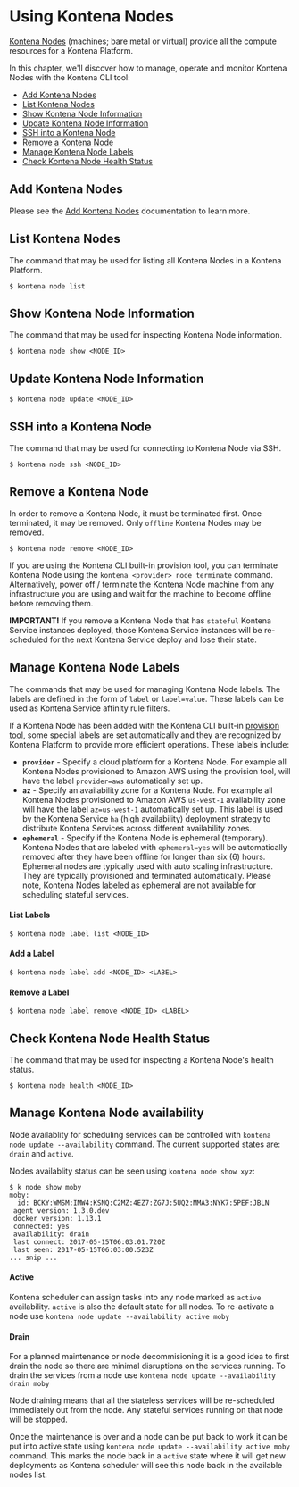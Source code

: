 # Using Kontena Nodes

[Kontena Nodes](./README.md#kontena-nodes) (machines; bare metal or virtual) provide all the compute resources for a Kontena Platform.

In this chapter, we'll discover how to manage, operate and monitor Kontena Nodes with the Kontena CLI tool:

* [Add Kontena Nodes](#add-kontena-nodes)
* [List Kontena Nodes](#list-kontena-nodes)
* [Show Kontena Node Information](#show-kontena-node-information)
* [Update Kontena Node Information](#update-kontena-node-information)
* [SSH into a Kontena Node](#ssh-into-a-kontena-node)
* [Remove a Kontena Node](#remove-a-kontena-node)
* [Manage Kontena Node Labels](#manage-kontena-node-labels)
* [Check Kontena Node Health Status](#check-kontena-node-health-status)

## Add Kontena Nodes

Please see the [Add Kontena Nodes](install-nodes/README.md) documentation to learn more.

## List Kontena Nodes

The command that may be used for listing all Kontena Nodes in a Kontena Platform.

```
$ kontena node list
```

## Show Kontena Node Information

The command that may be used for inspecting Kontena Node information.

```
$ kontena node show <NODE_ID>
```

## Update Kontena Node Information

```
$ kontena node update <NODE_ID>
```

## SSH into a Kontena Node

The command that may be used for connecting to Kontena Node via SSH.

```
$ kontena node ssh <NODE_ID>
```

## Remove a Kontena Node

In order to remove a Kontena Node, it must be terminated first. Once terminated, it may be removed. Only `offline` Kontena Nodes may be removed.

```
$ kontena node remove <NODE_ID>
```

If you are using the Kontena CLI built-in provision tool, you can terminate Kontena Node using the `kontena <provider> node terminate` command. Alternatively, power off / terminate the Kontena Node machine from any infrastructure you are using and wait for the machine to become offline before removing them.

**IMPORTANT!** If you remove a Kontena Node that has `stateful` Kontena Service instances deployed, those Kontena Service instances will be re-scheduled for the next Kontena Service deploy and lose their state.

## Manage Kontena Node Labels

The commands that may be used for managing Kontena Node labels. The labels are defined in the form of `label` or `label=value`. These labels can be used as Kontena Service affinity rule filters.

If a Kontena Node has been added with the Kontena CLI built-in [provision tool](#adding-kontena-nodes-with-provision-tool), some special labels are set automatically and they are recognized by Kontena Platform to provide more efficient operations. These labels include:

* **`provider`** - Specify a cloud platform for a Kontena Node. For example all Kontena Nodes provisioned to Amazon AWS using the provision tool, will have the label `provider=aws` automatically set up.
* **`az`** - Specify an availability zone for a Kontena Node. For example all Kontena Nodes provisioned to Amazon AWS `us-west-1` availability zone will have the label `az=us-west-1` automatically set up. This label is used by the Kontena Service `ha` (high availability) deployment strategy to distribute Kontena Services across different availability zones.
* **`ephemeral`** - Specify if the Kontena Node is ephemeral (temporary). Kontena Nodes that are labeled with `ephemeral=yes` will be automatically removed after they have been offline for longer than six (6) hours. Ephemeral nodes are typically used with auto scaling infrastructure. They are typically provisioned and terminated automatically. Please note, Kontena Nodes labeled as ephemeral are not available for scheduling stateful services.


#### List Labels

```
$ kontena node label list <NODE_ID>
```

#### Add a Label

```
$ kontena node label add <NODE_ID> <LABEL>
```

#### Remove a Label

```
$ kontena node label remove <NODE_ID> <LABEL>
```

## Check Kontena Node Health Status

The command that may be used for inspecting a Kontena Node's health status.

```
$ kontena node health <NODE_ID>
```

## Manage Kontena Node availability

 Node availablity for scheduling services can be controlled with `kontena node update --availability` command. The current supported states are: `drain` and `active`.

 Nodes availablity status can be seen using `kontena node show xyz`:
 ```
 $ k node show moby
 moby:
   id: BCKY:WMSM:IMW4:KSNQ:C2MZ:4EZ7:ZG7J:5UQ2:MMA3:NYK7:5PEF:JBLN
  agent version: 1.3.0.dev
  docker version: 1.13.1
  connected: yes
  availability: drain
  last connect: 2017-05-15T06:03:01.720Z
  last seen: 2017-05-15T06:03:00.523Z
 ... snip ...
 ```
 
 #### Active

 Kontena scheduler can assign tasks into any node marked as `active` availability. `active` is also the default state for all nodes. To re-activate a node use `kontena node update --availability active moby`

 #### Drain

 For a planned maintenance or node decommisioning it is a good idea to first drain the node so there are minimal disruptions on the services running. To drain the services from a node use `kontena node update --availability drain moby`

 Node draining means that all the stateless services will be re-scheduled immediately out from the node. Any stateful services running on that node will be stopped.

 Once the maintenance is over and a node can be put back to work it can be put into active state using `kontena node update --availability active moby` command. This marks the node back in a `active` state where it will get new deployments as Kontena scheduler will see this node back in the available nodes list.
